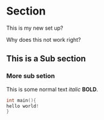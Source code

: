 # Section #

This is my new set up?

Why does this not work right?

## This is a Sub section ##

### More sub setion ###

This is some normal text *italic* **BOLD**.

```cpp
int main(){
hello world!
}
```
